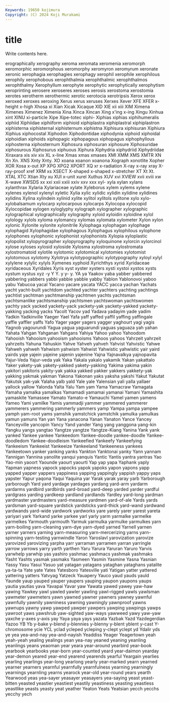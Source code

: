 ```yaml
---
Keywords: 19650 kojimura
Copyright: (C) 2024 Koji Murakami
---
```


# title

Write contents here.



erographically xerography xeroma xeromata xeromenia
xeromorph xeromorphic xeromorphous xeromorphy xeromyron xeromyrum xeronate xeronic xerophagia xerophagies
xerophagy xerophil xerophile xerophilous xerophily xerophobous xerophthalmia xerophthalmic xerophthalmos xerophthalmy
Xerophyllum xerophyte xerophytic xerophytically xerophytism xeroprinting xerosere xeroseres xeroses xerosis
xerostoma xerostomia xerotes xerotherm xerothermic xerotic xerotocia xerotripsis Xerox xerox
xeroxed xeroxes xeroxing Xerus xerus xeruses Xerxes Xever XFE XFER
x-height x-high Xhosa xi Xian Xicak Xicaque XID XIE xii
xiii XIM Ximena Ximenes Ximenez Ximenia Xina Xinca Xincan Xing
x'ing x-ing Xingu Xinhua xint XINU xi-particle Xipe Xipe-totec xiphi-
Xiphias xiphias xiphihumeralis xiphiid Xiphiidae xiphiiform xiphioid xiphiplastra xiphiplastral xiphiplastron
xiphisterna xiphisternal xiphisternum xiphistna Xiphisura xiphisuran Xiphiura Xiphius xiphocostal Xiphodon
Xiphodontidae xiphodynia xiphoid xiphoidal xiphoidian xiphoids xiphopagic xiphopagous xiphopagus xiphophyllous
xiphosterna xiphosternum Xiphosura xiphosuran xiphosure Xiphosuridae xiphosurous Xiphosurus xiphuous Xiphura
Xiphydria xiphydriid Xiphydriidae Xiraxara xis xiv xix XL x-line Xmas
xmas xmases XMI XMM XMS XMTR XN Xn Xn. XNS
Xnty Xnty. XO xoana xoanon xoanona Xograph xonotlite Xopher XOR
Xosa x-out XP XPG XPG2 XPORT XQ xr x-radiation X-ray
x-ray xray X-ray-proof xref XRM xs XSECT X-shaped x-shaped x-stretcher
XT Xt Xt. XTAL XTC Xtian Xty xu XUI x-unit
xurel Xuthus XUV xvi XVIEW xvii xviii xw X-wave XWSDS
xx xxi xxii xxiii xxiv xxv xxx xyl- xyla xylan
xylans xylanthrax Xylaria Xylariaceae xylate Xyleborus xylem xylems xylene xylenes
xylenol xylenyl xyletic Xylia xylic xylidic xylidin xylidine xylidines xylidins
Xylina xylindein xylinid xylite xylitol xylitols xylitone xylo xylo- xylobalsamum
xylocarp xylocarpous xylocarps Xylocopa xylocopid Xylocopidae xylogen xyloglyphy xylograph xylographer
xylographic xylographical xylographically xylography xyloid xyloidin xyloidine xylol xylology xylols
xyloma xylomancy xylomas xylomata xylometer Xylon xylon xylonic Xylonite xylonite
xylonitrile Xylophaga xylophagan xylophage xylophagid Xylophagidae xylophagous Xylophagus xylophilous xylophone
xylophones xylophonic xylophonist xylophonists Xylopia xyloplastic xylopolist xylopyrographer xylopyrography xyloquinone
xylorcin xylorcinol xylose xyloses xylosid xyloside Xylosma xylostroma xylostromata xylostromatoid
xylotile xylotomic xylotomical xylotomies xylotomist xylotomous xylotomy Xylotrya xylotypographic xylotypography
xyloyl xylyl xylylene xylylic xylyls Xymenes xyphoid Xyrichthys xyrid Xyridaceae
xyridaceous Xyridales Xyris xyst xyster xysters xysti xystoi xystos xysts
xystum xystus xyz -y Y Y. y y- y. YA
ya Yaakov yaba yabber yabbered yabbering yabbers yabbi yabbie yabble
yabby Yablon Yablonovoi yaboo yabu Yabucoa yacal Yacano yacare yacata
YACC yacca yachan Yachats yacht yacht-built yachtdom yachted yachter yachters
yachting yachtings yachtist yachtman yachtmanship yachtmen yachts yachtsman yachtsmanlike yachtsmanship
yachtsmen yachtswoman yachtswomen yachty yack yacked yackety-yack yackety-yak yackety-yakked yackety-yakking
yacking yacks Yacolt Yacov yad Yadava yadayim yade yadim Yadkin
Yadkinville Yaeger Yael Yafa yaff yaffed yaffil yaffing yaffingale yaffle
yaffler yaffs Yafo Yager yager yagers yagger yaghourt yagi yagis
Yagnob yagourundi Yagua yagua yaguarundi yaguas yaguaza yah yahan Yahata
Yahgan Yahganan Yahgans Yahiya Yahoo yahoo Yahoodom Yahooish Yahooism yahooism
yahooisms Yahoos yahoos Yahrzeit yahrzeit yahrzeits Yahuna Yahuskin Yahve Yahveh
yahveh Yahvist Yahvistic Yahwe Yahweh yahweh Yahwism yahwism Yahwist Yahwistic
yahwistic yair yaird yairds yaje yajein yajeine yajenin yajenine Yajna
Yajnavalkya yajnopavita Yajur-Veda Yajur-veda yak Yaka Yakala yakalo yakamik Yakan
yakattalo Yaker yakety-yak yakety-yakked yakety-yakking Yakima yakima yakin yakitori yakitoris
yakity-yak yakka yakked yakker yakkers yakkety-yak yakking yakmak yakman Yakona
Yakonan yaks yaksha yakshi Yakut Yakutat Yakutsk yak-yak Yalaha yalb
yald Yale yale Yalensian yali yalla yallaer yallock yallow Yalonda
Yalta Yalu Yam yam Yama Yamacraw Yamagata Yamaha yamalka yamalkas
Yamamadi yamamai yamanai Yamani Yamashita yamaskite Yamassee Yamato Yamato-e Yamauchi
Yamel yamen yamens Yameo Yami yamilke Yamis yammadji yammer yammered
yammerer yammerers yammering yammerly yammers yamp Yampa yampa yampee yamph
yam-root yams yamshik yamstchick yamstchik yamulka yamulkas yamun yamuns Yan
yan Yana yanacona Yanan Yanaton Yance Yancey Yanceyville yancopin Yancy
Yand yander Yang yang yanggona yang-kin Yangku yangs yangtao Yangtze
yangtze Yangtze-Kiang Yanina Yank yank yanked Yankee yankee Yankeedom Yankee-doodle
yankee-doodle Yankee-doodledom Yankee-doodleism Yankeefied Yankeefy Yankeefying Yankeeism Yankeeist Yankeeize Yankeeland
Yankeeness yankees Yankeetown yanker yanking yanks Yankton Yanktonai yanky Yann
yannam Yannigan Yannina yanolite yanqui yanquis Yantic Yantis yantra yantras
Yao Yao-min yaoort Yaounde yaourt yaourti Yap yap yapa Yaphank
yaply Yapman yapness yapock yapocks yapok yapoks yapon yapons yapp
yapped yapper yappers yappiness yapping yappingly yappish yappy yaps yapster
Yapur yaqona Yaqui Yaquina yar Yarak yarak yaray yarb Yarborough
yarborough Yard yard yardage yardages yardang yard-arm yardarm yardarms yardbird
yardbirds yard-broad yard-deep yarded yarder yardful yardgrass yarding yardkeep yardland
yardlands Yardley yard-long yardman yardmaster yardmasters yard-measure yardmen yard-of-ale Yards
yards yardsman yard-square yardstick yardsticks yard-thick yard-wand yardwand yardwands yard-wide
yardwork yardworks yare yarely yarer yarest yareta yariyari yark Yarkand
yarke yarkee yarl yarly yarm yarmalke yarmelke yarmelkes Yarmouth yarmouth
Yarmuk yarmulka yarmulke yarmulkes yarn yarn-boiling yarn-cleaning yarn-dye yarn-dyed yarned
Yarnell yarnen yarner yarners yarning yarn-measuring yarn-mercerizing yarns yarn-spinning yarn-testing
yarnwindle Yaron Yaroslavl yarovization yarovize yarovized yarovizing yarpha yarr yarraman
yarramen yarran yarringle yarrow yarrows yarry yarth yarthen Yaru Yarura
Yaruran Yaruro Yarvis yarwhelp yarwhip yas yashiro yashmac yashmacs yashmak
yashmaks Yasht Yashts yasmak yasmaks Yasmeen Yasmin Yasmine Yasna Yasnian
Yassy Yasu Yasui Yasuo yat yatagan yatagans yataghan yataghans yatalite
ya-ta-ta Yate yate Yates Yatesboro Yatesville yati Yatigan yatter yattered
yattering yatters Yatvyag Yatzeck Yauapery Yauco yaud yauds yauld Yaunde
yaup yauped yauper yaupers yauping yaupon yaupons yaups yautia yautias
yava Yavapai Yavar yaw Yawata yawed yawey yaw-haw yawing Yawkey
yawl yawled yawler yawling yawl-rigged yawls yawlsman yawmeter yawmeters yawn
yawned yawner yawners yawney yawnful yawnfully yawnily yawniness yawning yawningly
yawnproof yawns yawnups yawny yawp yawped yawper yawpers yawping yawpings
yawps yawroot yaws yawshrub yaw-sighted yaw-ways yawweed yawy yaw-yaw yaxche
y-axes y-axis yay Yaya yaya yays yazata Yazbak Yazd Yazdegerdian
Yazoo YB Yb y-bake y-blend y-blennies y-blenny y-blent yblent y-cast
Y-chromosome ycie YCL yclad ycleped ycleping y-clept yclept yd Ydalir
yds ye yea yea-and-nay yea-and-nayish Yeaddiss Yeager Yeagertown yeah yeah-yeah
yealing yealings yean yea-nay yeaned yeaning yeanling yeanlings yeans yeaoman
year yeara year-around yearbird year-book yearbook yearbooks year-born year-counted yeard
year-daimon yearday year-demon yeared year-end yearend yearends yearful Yeargain yearlies
yearling yearlings year-long yearlong yearly year-marked yearn yearned yearner yearners
yearnful yearnfully yearnfulness yearning yearningly yearnings yearnling yearns yearock year-old
year-round years yearth Yearwood yeas yea-sayer yeasayer yeasayers yea-saying yeast
yeast-bitten yeasted yeastier yeastiest yeastily yeastiness yeasting yeastless yeastlike yeasts
yeasty yeat yeather Yeaton Yeats Yeatsian yecch yecchs yecchy yech
